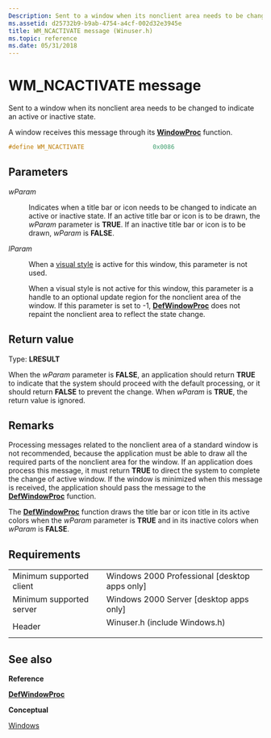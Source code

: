 ```yaml
---
Description: Sent to a window when its nonclient area needs to be changed to indicate an active or inactive state.
ms.assetid: d25732b9-b9ab-4754-a4cf-002d32e3945e
title: WM_NCACTIVATE message (Winuser.h)
ms.topic: reference
ms.date: 05/31/2018
---
```


# WM\_NCACTIVATE message

Sent to a window when its nonclient area needs to be changed to indicate an active or inactive state.

A window receives this message through its [**WindowProc**](https://msdn.microsoft.com/library/ms633573(v=VS.85).aspx) function.


```C++
#define WM_NCACTIVATE                   0x0086
```



## Parameters

<dl> <dt>

*wParam* 
</dt> <dd>

Indicates when a title bar or icon needs to be changed to indicate an active or inactive state. If an active title bar or icon is to be drawn, the *wParam* parameter is **TRUE**. If an inactive title bar or icon is to be drawn, *wParam* is **FALSE**.

</dd> <dt>

*lParam* 
</dt> <dd>

When a [visual style](https://msdn.microsoft.com/library/Bb773187(v=VS.85).aspx) is active for this window, this parameter is not used.

When a visual style is not active for this window, this parameter is a handle to an optional update region for the nonclient area of the window. If this parameter is set to -1, [**DefWindowProc**](https://docs.microsoft.com/windows/desktop/api/winuser/nf-winuser-defwindowproca) does not repaint the nonclient area to reflect the state change.

</dd> </dl>

## Return value

Type: **LRESULT**

When the *wParam* parameter is **FALSE**, an application should return **TRUE** to indicate that the system should proceed with the default processing, or it should return **FALSE** to prevent the change. When *wParam* is **TRUE**, the return value is ignored.

## Remarks

Processing messages related to the nonclient area of a standard window is not recommended, because the application must be able to draw all the required parts of the nonclient area for the window. If an application does process this message, it must return **TRUE** to direct the system to complete the change of active window. If the window is minimized when this message is received, the application should pass the message to the [**DefWindowProc**](https://docs.microsoft.com/windows/desktop/api/winuser/nf-winuser-defwindowproca) function.

The [**DefWindowProc**](https://docs.microsoft.com/windows/desktop/api/winuser/nf-winuser-defwindowproca) function draws the title bar or icon title in its active colors when the *wParam* parameter is **TRUE** and in its inactive colors when *wParam* is **FALSE**.

## Requirements



|                                     |                                                                                                          |
|-------------------------------------|----------------------------------------------------------------------------------------------------------|
| Minimum supported client<br/> | Windows 2000 Professional \[desktop apps only\]<br/>                                               |
| Minimum supported server<br/> | Windows 2000 Server \[desktop apps only\]<br/>                                                     |
| Header<br/>                   | <dl> <dt>Winuser.h (include Windows.h)</dt> </dl> |



## See also

<dl> <dt>

**Reference**
</dt> <dt>

[**DefWindowProc**](https://docs.microsoft.com/windows/desktop/api/winuser/nf-winuser-defwindowproca)
</dt> <dt>

**Conceptual**
</dt> <dt>

[Windows](windows.md)
</dt> </dl>

 

 




